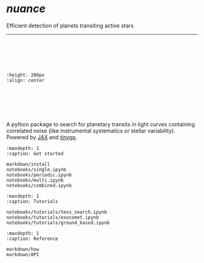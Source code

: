 # *nuance*

Efficient detection of planets transiting active stars

---

<div style="margin: 100px"></div>

```{image} _static/illu.png
:height: 200px
:align: center
```
<div style="margin: 100px"></div>

A python package to search for planetary transits in light curves containing correlated noise (like instrumental systematics or stellar variability). Powered by [JAX](https://github.com/google/jax) and [tinygp](https://github.com/dfm/tinygp).

```{toctree}
:maxdepth: 1
:caption: Get started

markdown/install
notebooks/single.ipynb
notebooks/periodic.ipynb
notebooks/multi.ipynb
notebooks/combined.ipynb
```


```{toctree}
:maxdepth: 1
:caption: Tutorials

notebooks/tutorials/tess_search.ipynb
notebooks/tutorials/exocomet.ipynb
notebooks/tutorials/ground_based.ipynb
```

```{toctree}
:maxdepth: 1
:caption: Reference

markdown/how
markdown/API
```
